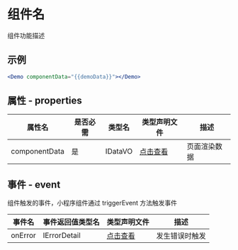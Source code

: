 # 组件名

组件功能描述

## 示例

```jsx
<Demo componentData="{{demoData}}"></Demo>
```

## 属性 - properties

| 属性名        | 是否必需 | 类型名  | 类型声明文件                       | 描述         |
| ------------- | -------- | ------- | ---------------------------------- | ------------ |
| componentData | 是       | IDataVO | [点击查看](./interface/index.d.ts) | 页面渲染数据 |

## 事件 - event

组件触发的事件，小程序组件通过 triggerEvent 方法触发事件

| 事件名  | 事件返回值类型名 | 类型声明文件                       | 描述           |
| ------- | ---------------- | ---------------------------------- | -------------- |
| onError | IErrorDetail     | [点击查看](./interface/index.d.ts) | 发生错误时触发 |
